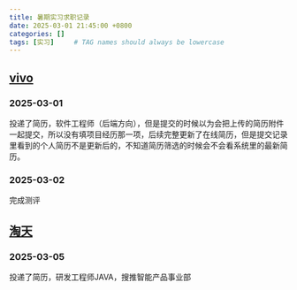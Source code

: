 ```yaml
---
title: 暑期实习求职记录
date: 2025-03-01 21:45:00 +0800
categories: []
tags: [实习]     # TAG names should always be lowercase
---
```


## [vivo](https://hr-campus.vivo.com/)

### 2025-03-01 
投递了简历，软件工程师（后端方向），但是提交的时候以为会把上传的简历附件一起提交，所以没有填项目经历那一项，后续完整更新了在线简历，但是提交记录里看到的个人简历不是更新后的，不知道简历筛选的时候会不会看系统里的最新简历。

### 2025-03-02
完成测评

## [淘天](https://talent.taotian.com/)

### 2025-03-05
投递了简历，研发工程师JAVA，搜推智能产品事业部

